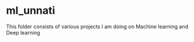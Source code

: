 # ml_unnati
This folder consists of various projects I am doing on Machine learning and Deep learning
